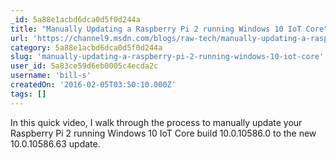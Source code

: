 ```yaml
---
_id: 5a88e1acbd6dca0d5f0d244a
title: "Manually Updating a Raspberry Pi 2 running Windows 10 IoT Core"
url: 'https://channel9.msdn.com/blogs/raw-tech/manually-updating-a-raspberry-pi-2-running-windows-10-iot-core-to-the-1001058663-update'
category: 5a88e1acbd6dca0d5f0d244a
slug: 'manually-updating-a-raspberry-pi-2-running-windows-10-iot-core'
user_id: 5a83ce59d6eb0005c4ecda2c
username: 'bill-s'
createdOn: '2016-02-05T03:50:10.000Z'
tags: []
---
```


In this quick video, I walk through the process to manually update your Raspberry Pi 2 running Windows 10 IoT Core build 10.0.10586.0 to the new 10.0.10586.63 update. 
